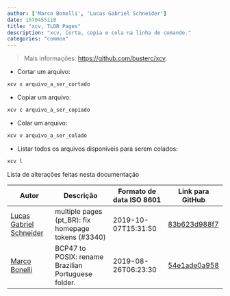 ```yaml
---
author: ['Marco Bonelli', 'Lucas Gabriel Schneider']
date: 1570455110
title: "xcv, TLDR Pages"
description: "xcv, Corta, copia e cola na linha de comando."
categories: "common"
---
```

> Mais informações: <https://github.com/busterc/xcv>.

- Cortar um arquivo:

```bash
xcv x arquivo_a_ser_cortado
```

- Copiar um arquivo:

```bash
xcv c arquivo_a_ser_copiado
```

- Colar um arquivo:

```bash
xcv v arquivo_a_ser_colado
```

- Listar todos os arquivos disponíveis para serem colados:

```bash
xcv l
```
Lista de alterações feitas nesta documentação


Autor | Descrição | Formato de data ISO 8601 | Link para GitHub
------|-----|-----|-----
[Lucas Gabriel Schneider](mailto:lucas.schneider@sap.com) | multiple pages (pt_BR): fix homepage tokens (#3340) | 2019-10-07T15:31:50 | [83b623d988f7](https://github.com/tldr-pages/tldr/commit/83b623d988f7940581b5e9fbd43ec0fdc7496a68)
[Marco Bonelli](mailto:marco@mebeim.net) | BCP47 to POSIX: rename Brazilian Portuguese folder. | 2019-08-26T06:23:30 | [54e1ade0a958](https://github.com/tldr-pages/tldr/commit/54e1ade0a958f3a08d9ed60f32b66188d0ecfb63)

